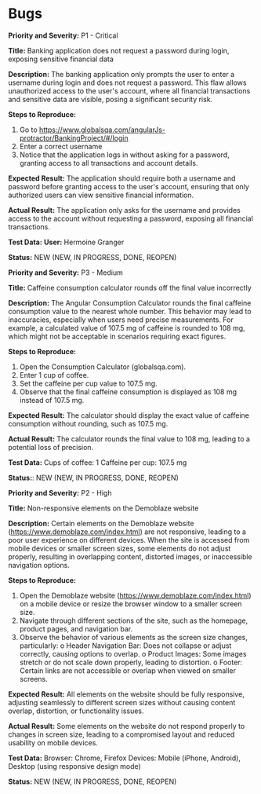 # Bugs

**Priority and Severity:** P1 - Critical

**Title:** Banking application does not request a password during login, exposing sensitive financial data

**Description:** The banking application only prompts the user to enter a username during login and does not request a password. This flaw allows unauthorized access to the user's account, where all financial transactions and sensitive data are visible, posing a significant security risk.

**Steps to Reproduce:**
1.	Go to  https://www.globalsqa.com/angularJs-protractor/BankingProject/#/login
2.	Enter a correct username
3.	Notice that the application logs in without asking for a password, granting access to all transactions and account details.
   
**Expected Result:**
The application should require both a username and password before granting access to the user's account, ensuring that only authorized users can view sensitive financial information.

**Actual Result:**
The application only asks for the username and provides access to the account without requesting a password, exposing all financial transactions.

**Test Data:**
**User:** Hermoine Granger

**Status:** NEW (NEW, IN PROGRESS, DONE, REOPEN)


**Priority and Severity:** P3 - Medium

**Title:** Caffeine consumption calculator rounds off the final value incorrectly

**Description:** The Angular Consumption Calculator rounds the final caffeine consumption value to the nearest whole number. This behavior may lead to inaccuracies, especially when users need precise measurements. For example, a calculated value of 107.5 mg of caffeine is rounded to 108 mg, which might not be acceptable in scenarios requiring exact figures.

**Steps to Reproduce:**
  1.	Open the Consumption Calculator (globalsqa.com).
  2.	Enter 1 cup of coffee.
  3.	Set the caffeine per cup value to 107.5 mg.
  4.	Observe that the final caffeine consumption is displayed as 108 mg instead of 107.5 mg.
     
**Expected Result:**
The calculator should display the exact value of caffeine consumption without rounding, such as 107.5 mg.

**Actual Result:**
The calculator rounds the final value to 108 mg, leading to a potential loss of precision.

**Test Data:**
Cups of coffee: 1
Caffeine per cup: 107.5 mg

**Status:**: NEW (NEW, IN PROGRESS, DONE, REOPEN)
 

**Priority and Severity:** P2 - High

**Title:** Non-responsive elements on the Demoblaze website

**Description:** Certain elements on the Demoblaze website (https://www.demoblaze.com/index.html) are not responsive, leading to a poor user experience on different devices. When the site is accessed from mobile devices or smaller screen sizes, some elements do not adjust properly, resulting in overlapping content, distorted images, or inaccessible navigation options.

**Steps to Reproduce:**
   1.	Open the Demoblaze website (https://www.demoblaze.com/index.html) on a mobile device or resize the browser window to a smaller screen size.
   2.	Navigate through different sections of the site, such as the homepage, product pages, and navigation bar.
   3.	Observe the behavior of various elements as the screen size changes, particularly:
        o	Header Navigation Bar: Does not collapse or adjust correctly, causing options to overlap.
        o	Product Images: Some images stretch or do not scale down properly, leading to distortion.
        o	Footer: Certain links are not accessible or overlap when viewed on smaller screens.
     	
     	
**Expected Result:**
All elements on the website should be fully responsive, adjusting seamlessly to different screen sizes without causing content overlap, distortion, or functionality issues.

**Actual Result:**
Some elements on the website do not respond properly to changes in screen size, leading to a compromised layout and reduced usability on mobile devices.

**Test Data:**
Browser: Chrome, Firefox
Devices: Mobile (iPhone, Android), Desktop (using responsive design mode)

**Status:** NEW (NEW, IN PROGRESS, DONE, REOPEN)

